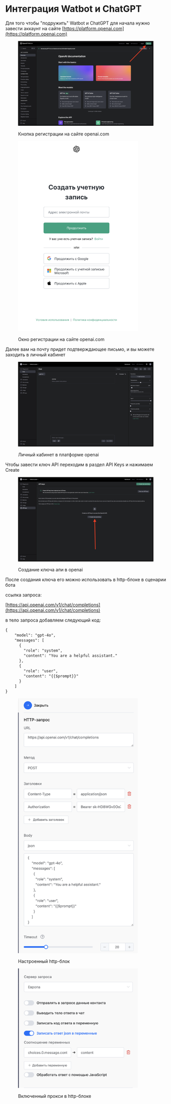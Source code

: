 # Интеграция Watbot и ChatGPT

Для того чтобы "подружить" Watbot и ChatGPT для начала нужно завести аккаунт на сайте [https://platform.openai.com](https://platform.openai.com)

<figure><img src="../.gitbook/assets/Снимок экрана 2024-06-25 в 21.49.49.png" alt=""><figcaption><p>Кнопка регистрации на сайте openai.com</p></figcaption></figure>

<div data-full-width="true">

<figure><img src="../.gitbook/assets/Снимок экрана 2024-06-25 в 21.51.26.png" alt="" width="375"><figcaption><p>Окно регистрации на сайте openai.com</p></figcaption></figure>

</div>

Далее вам на почту придет подтверждающее письмо, и вы можете заходить в личный кабинет

<figure><img src="../.gitbook/assets/Снимок экрана 2024-06-25 в 21.52.31.png" alt=""><figcaption><p>Личный кабинет в платформе openai</p></figcaption></figure>

Чтобы завести ключ API переходим в раздел API Keys  и нажимаем Create&#x20;

<figure><img src="../.gitbook/assets/Снимок экрана 2024-06-25 в 21.56.08.png" alt=""><figcaption><p>Создание ключа апи в openai</p></figcaption></figure>

После создания ключа его можно использовать в http-блоке в сценарии бота

ссылка запроса:

[https://api.openai.com/v1/chat/completions](https://api.openai.com/v1/chat/completions)

в тело запроса добавляем следующий код:

```
{
    "model": "gpt-4o",
    "messages": [
      {
        "role": "system",
        "content": "You are a helpful assistant."
      },
      {
        "role": "user",
        "content": "{{$prompt}}"
      }
    ]
}
```

<div data-full-width="true">

<figure><img src="../.gitbook/assets/Снимок экрана 2024-06-25 в 23.30.52.png" alt="" width="375"><figcaption><p>Настроенный http-блок </p></figcaption></figure>

</div>

<figure><img src="../.gitbook/assets/Снимок экрана 2024-06-25 в 23.33.14.png" alt="" width="375"><figcaption><p>Включенный прокси в http-блоке</p></figcaption></figure>

